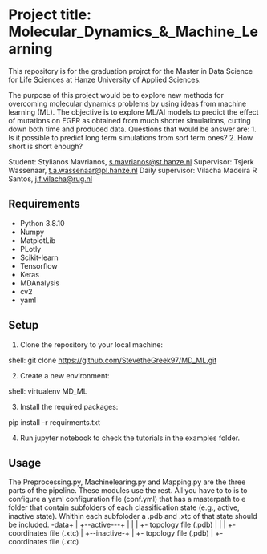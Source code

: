 # Project title: Molecular_Dynamics_&_Machine_Learning

This repository is for the graduation projrct for the Master in Data Science 
for Life Sciences at Hanze University of Applied Sciences.

The purpose of this project would be to explore new methods for overcoming molecular dynamics problems by using ideas from machine learning (ML). 
The objective is to explore ML/AI models to predict the effect of mutations on EGFR as obtained from much shorter simulations,
cutting down both time and produced data. Questions that would be answer are: 
    1. Is it possible to predict long term simulations from sort term ones? 
    2. How short is short enough? 
    
Student:          Stylianos Mavrianos, s.mavrianos@st.hanze.nl 
Supervisor:       Tsjerk Wassenaar, t.a.wassenaar@pl.hanze.nl 
Daily supervisor: Vilacha Madeira R Santos, j.f.vilacha@rug.nl 

## Requirements

- Python 3.8.10
- Numpy
- MatplotLib
- PLotly
- Scikit-learn
- Tensorflow
- Keras
- MDAnalysis
- cv2
- yaml

## Setup

1. Clone the repository to your local machine:

shell: git clone https://github.com/StevetheGreek97/MD_ML.git

2. Create a new environment:

shell: virtualenv MD_ML

3. Install the required packages:

pip install -r requirments.txt

4. Run jupyter notebook to check the tutorials in the examples folder.

## Usage

The Preprocessing.py, Machinelearing.py and Mapping.py are the three parts of the pipeline. These modules use the rest. All you have to to is to configure a yaml configuration file (conf.yml) that has a masterpath to e folder that contain subfolders of each classification state (e.g., active, inactive state). Whithin each subfoloder a .pdb and .xtc of that state should be included.
-data+
     |
     +--active---+
     |           |
     |           +- topology file (.pdb)
     |           |
     |           +- coordinates file (.xtc)
     |
     +--inactive-+
                 |
                 +- topology file (.pdb)
                 |
                 +- coordinates file (.xtc)
